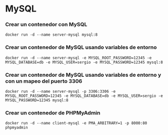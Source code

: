 # MySQL

### Crear un contenedor con MySQL

```
docker run -d --name server-mysql mysql:8
```

### Crear un contenedor de MySQL usando variables de entorno

```
docker run -d --name server-mysql -e MYSQL_ROOT_PASSWORD=12345 -e MYSQL_DATABASE=db -e MYSQL_USER=sergio -e MYSQL_PASSWORD=12345 mysql:8
```

### Crear un contenedor de MySQL usando variables de entorno y con un mapeo del puerto 3306

```
docker run -d --name server-mysql -p 3306:3306 -e MYSQL_ROOT_PASSWORD=12345 -e MYSQL_DATABASE=db -e MYSQL_USER=sergio -e MYSQL_PASSWORD=12345 mysql:8
```

### Crear un contenedor de PHPMyAdmin

```
docker run -d --name client-mysql -e PMA_ARBITRARY=1 -p 8000:80 phpmyadmin
```
